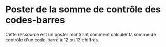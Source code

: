 # Poster de la somme de contrôle des codes-barres

Cette ressource est un poster montrant comment calculer la somme de contrôle d'un code-barre à 12 ou 13 chiffres.
